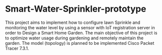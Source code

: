 # Smart-Water-Sprinkler-prototype
This project aims to implement how to configure lawn Sprinkle and monitoring the water level by using a sensor with IoT registration server in order to Design a Smart Home Garden. The main objective of this project is to optimize water usage during gardening and remotely maintain the garden. The model (topology) is planned to be implemented Cisco Packet Tracer 7.3.1.
